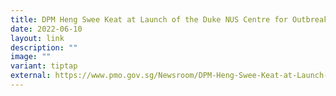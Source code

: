 ```yaml
---
title: DPM Heng Swee Keat at Launch of the Duke NUS Centre for Outbreak Preparedness
date: 2022-06-10
layout: link
description: ""
image: ""
variant: tiptap
external: https://www.pmo.gov.sg/Newsroom/DPM-Heng-Swee-Keat-at-Launch-of-the-Duke-NUS-Centre-for-Outbreak-Preparedness
---
```

